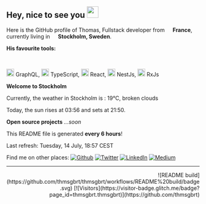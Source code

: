 <h2>Hey, nice to see you <img src="https://emojis.slackmojis.com/emojis/images/1531849430/4246/blob-sunglasses.gif?1531849430" width="30"/></h2>


<p>Here is the GitHub profile of Thomas,  Fullstack developer from <img src="https://image.flaticon.com/icons/svg/197/197560.svg" width="13"/> <b>France</b>, currently living in <img src="https://image.flaticon.com/icons/svg/197/197564.svg" width="13"/> <b>Stockholm, Sweden</b>. </p>

<p><b>His favourite tools:</b></p>
</br>
<p>
<img src="https://upload.wikimedia.org/wikipedia/commons/thumb/1/17/GraphQL_Logo.svg/1024px-GraphQL_Logo.svg.png" width="20"/> GraphQL, <img src="https://cdn.iconscout.com/icon/free/png-512/typescript-1174965.png" width="20"/> TypeScript, <img src="https://cdn4.iconfinder.com/data/icons/logos-3/600/React.js_logo-512.png" width="20"/> React, <img src="https://seeklogo.com/images/N/nestjs-logo-09342F76C0-seeklogo.com.png" width="20"/> NestJs, <img src="https://cdn.worldvectorlogo.com/logos/rxjs-1.svg" width="20"/> RxJs
</p>


<p><b>Welcome to Stockholm</b></p>
<p>Currently, the weather in Stockholm is : 19°C, broken clouds</p>
<p>Today, the sun rises at 03:56 and sets at 21:50.</p>

<b>Open source projects</b>
<i>...soon</i>


</hr>

<p>This README file is generated <b>every 6 hours</b>!</p>
<p>Last refresh: Tuesday, 14 July, 18:57 CEST</p>


Find me on other places:
[![Github](https://img.shields.io/github/followers/thmsgbrt.svg?label=GitHub&style=social)](https://github.com/thmsgbrt) [![Twitter](https://img.shields.io/twitter/follow/Guibz16?label=Twitter&style=social)](https://twitter.com/Guibz16) [![LinkedIn](https://img.shields.io/badge/LinkedIn-My_Resume-__?style=social&logo=LinkedIn)](https://www.linkedin.com/in/thomas-guibert) [![Medium](https://img.shields.io/badge/Medium-My_Stories-__?style=social&logo=Medium)](https://medium.com/@th.guibert)


------------


<p align="right">
![README build](https://github.com/thmsgbrt/thmsgbrt/workflows/README%20build/badge.svg) [![Visitors](https://visitor-badge.glitch.me/badge?page_id=thmsgbrt.thmsgbrt)](https://github.com/thmsgbrt)
</p>

